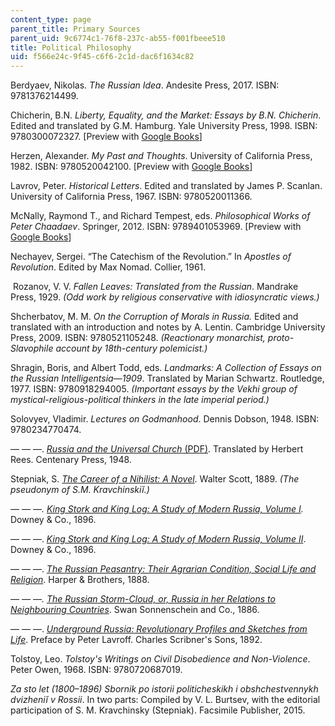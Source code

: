 ```yaml
---
content_type: page
parent_title: Primary Sources
parent_uid: 9c6774c1-76f8-237c-ab55-f001fbeee510
title: Political Philosophy
uid: f566e24c-9f45-c6f6-2c1d-dac6f1634c82
---
```


Berdyaev, Nikolas. _The Russian Idea_. Andesite Press, 2017. ISBN: 9781376214499. 

Chicherin, B.N. _Liberty, Equality, and the Market: Essays by B.N. Chicherin_. Edited and translated by G.M. Hamburg. Yale University Press, 1998. ISBN: 9780300072327. \[Preview with [Google Books](https://www.google.com/books/edition/Liberty_Equality_and_the_Market/68aty2HNbL4C?hl=en&gbpv=1)\]

Herzen, Alexander. _My Past and Thoughts_. University of California Press, 1982. ISBN: 9780520042100. \[Preview with [Google Books](https://www.google.com/books/edition/My_Past_and_Thoughts/bkKlld-8nQwC?hl=en&gbpv=1)\]

Lavrov, Peter. _Historical Letters_. Edited and translated by James P. Scanlan. University of California Press, 1967. ISBN: 9780520011366.

McNally, Raymond T., and Richard Tempest, eds. _Philosophical Works of Peter Chaadaev_. Springer, 2012. ISBN: 9789401053969. \[Preview with [Google Books](https://www.google.com/books/edition/Philosophical_Works_of_Peter_Chaadaev/1KFyBgAAQBAJ?hl=en&gbpv=1)\]

Nechayev, Sergei. “The Catechism of the Revolution.” In _Apostles of Revolution_. Edited by Max Nomad. Collier, 1961. 

 Rozanov, V. V. _Fallen Leaves: Translated from the Russian_. Mandrake Press, 1929. _(Odd work by religious conservative with idiosyncratic views.)_

Shcherbatov, M. M. _On the Corruption of Morals in Russia._ Edited and translated with an introduction and notes by A. Lentin. Cambridge University Press, 2009. ISBN: 9780521105248. _(Reactionary monarchist, proto-Slavophile account by 18th-century polemicist.)_

Shragin, Boris, and Albert Todd, eds. _Landmarks: A Collection of Essays on the Russian Intelligentsia—1909_. Translated by Marian Schwartz. Routledge, 1977. ISBN: 9780918294005. _(Important essays by the Vekhi group of mystical-religious-political thinkers in the late imperial period.)_

Solovyev, Vladimir. _Lectures on Godmanhood_. Dennis Dobson, 1948. ISBN: 9780234770474. 

— — —. [_Russia and the Universal Church_ (PDF)](http://www.byzantinecatholic.org/wp-content/uploads/2015/04/Solovyev-Russia_Universal_Church1.pdf). Translated by Herbert Rees. Centenary Press, 1948.

Stepniak, S. _[The Career of a Nihilist: A Novel](https://www.google.com/books/edition/The_Career_of_a_Nihilist/wOJKAAAAMAAJ?hl=en&gbpv=1)_. Walter Scott, 1889. _(The pseudonym of S.M. Kravchinskiĭ.)_

_— — —. [King Stork and King Log: A Study of Modern Russia, Volume I](https://www.google.com/books/edition/King_Stork_and_King_Log/Q4g2AAAAMAAJ?kptab=editions&gbpv=1)._ Downey & Co., 1896.

— — —. _[King Stork and King Log: A Study of Modern Russia, Volume II](https://www.google.com/books/edition/_/Uog2AAAAMAAJ?gbpv=1)_. Downey & Co., 1896.

— — —. _[The Russian Peasantry: Their Agrarian Condition, Social Life and Religion](https://www.google.com/books/edition/The_Russian_Peasantry/WIwNAAAAYAAJ?hl=en&gbpv=1)_. Harper & Brothers, 1888.

_— — —. [The Russian Storm­-Cloud, or, Russia in her Relations to Neighbouring Countries](https://www.google.com/books/edition/The_Russian_Storm_cloud_Or_Russia_in_Her/vSHZBeziYksC?hl=en&gbpv=1)_. Swan Sonnenschein and Co., 1886.

— — —. _[Underground Russia: Revolutionary Profiles and Sketches from Life](https://www.google.com/books/edition/Underground_Russia/cSk3AQAAMAAJ?hl=en&gbpv=1)_. Preface by Peter Lavroff. Charles Scribner's Sons, 1892.

Tolstoy, Leo. _Tolstoy's Writings on Civil Disobedience and Non-Violence_. Peter Owen, 1968. ISBN: 9780720687019. 

_Za sto let (1800–­1896) Sbornik po istorii politicheskikh i obshchestvennykh dvizheniĭ v Rossii_. In two parts: Compiled by V. L. Burtsev, with the editorial participation of S. M. Kravchinsky (Stepniak). Facsimile Publisher, 2015.